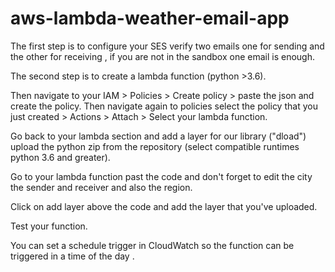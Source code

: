 # aws-lambda-weather-email-app
The first step is to configure your SES verify two emails one for sending and the other for receiving , if you are not in the sandbox one email is enough.

The second step is to create a lambda function (python >3.6).

Then navigate to your IAM > Policies > Create policy > paste the json and create the policy. Then navigate again to policies select the policy that you just created > Actions > Attach > Select your lambda function.

Go back to your lambda section and add a layer for our library ("dload") upload the python zip from the repository (select compatible runtimes python 3.6 and greater).

Go to your lambda function past the code and  don't forget to edit the city the sender and receiver and also the region.

Click on add layer above the code and add the layer that you've uploaded.

Test your function.

You can set a schedule trigger in CloudWatch so the function can be triggered in a time of the day .
